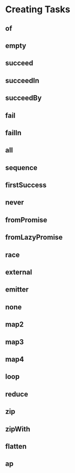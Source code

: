 # Creating Tasks

## of

## empty

## succeed

## succeedIn

## succeedBy

## fail

## failIn

## all

## sequence

## firstSuccess

## never

## fromPromise

## fromLazyPromise

## race

## external

## emitter

## none

## map2

## map3

## map4

## loop

## reduce

## zip

## zipWith

## flatten

## ap
